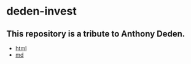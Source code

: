 # deden-invest

This repository is a tribute to Anthony Deden.
-----------------------------------------------

 - [html](https://najnesnaj.github.io/deden-invest/html)
 - [md](https://najnesnaj.github.io/deden-invest/)






















